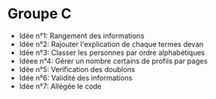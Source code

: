 # Groupe C

  - Idée n°1:  Rangement des informations
  - Idée n°2:  Rajouter l'explication de chaque termes devan
  - Idée n°3:  Classer les personnes par ordre alphabétiques
  - Idéee n°4: Gérer un nombre certains de profils par pages
  - Idée n°5:  Verification des doublons
  - Idée n°6:  Validité des informations
  - Idée n°7:  Allégée le code
